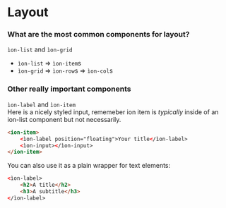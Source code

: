 # Layout

### What are the most common components for layout?
`ìon-list` and `ìon-grid`
* `ìon-list` => `ìon-item`s
* `ìon-grid` => `ìon-row`s => `ìon-col`s


### Other really important components
`ìon-label` and `ìon-item`  
Here is a nicely styled input, rememeber ion item is *typically* 
inside of an ion-list component but not necessarily.
```html
<ion-item>
    <ìon-label position="floating">Your title</ìon-label>
    <ìon-input></ìon-input>
</ion-item>
```

You can also use it as a plain wrapper for text elements:
```html
<ìon-label>
    <h2>A title</h2>
    <h3>A subtitle</h3>
</ìon-label>
```
